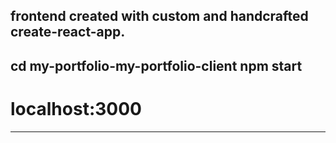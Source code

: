## frontend created with custom and handcrafted create-react-app.

## cd my-portfolio-my-portfolio-client npm start

# localhost:3000

-------------------
